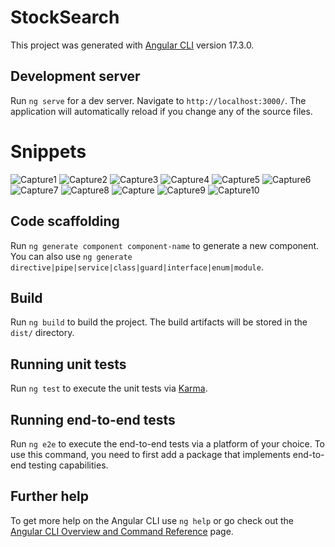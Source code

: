 # StockSearch

This project was generated with [Angular CLI](https://github.com/angular/angular-cli) version 17.3.0.

## Development server

Run `ng serve` for a dev server. Navigate to `http://localhost:3000/`. The application will automatically reload if you change any of the source files.

# Snippets 

![Capture1](https://github.com/aayushis9/Stock-Search-Web-Application/assets/156251384/62940b24-08b6-4012-854b-dbedfc86f070)
![Capture2](https://github.com/aayushis9/Stock-Search-Web-Application/assets/156251384/d032c958-3f2d-4171-a17e-626876d31d9d)
![Capture3](https://github.com/aayushis9/Stock-Search-Web-Application/assets/156251384/b058fd53-efd4-402e-81e3-ad15a8b78141)
![Capture4](https://github.com/aayushis9/Stock-Search-Web-Application/assets/156251384/aa51a8b4-00ff-4669-b798-972357f07de1)
![Capture5](https://github.com/aayushis9/Stock-Search-Web-Application/assets/156251384/82123d30-bdc3-4f19-9f7d-c393a241e1a6)
![Capture6](https://github.com/aayushis9/Stock-Search-Web-Application/assets/156251384/93a5bbe8-5f8e-446a-bbbb-26ac433fac0b)
![Capture7](https://github.com/aayushis9/Stock-Search-Web-Application/assets/156251384/107f2c50-6368-43c7-893f-287efd53c4ea)
![Capture8](https://github.com/aayushis9/Stock-Search-Web-Application/assets/156251384/055bc2ea-30fc-4a26-9ef9-891d018a872a)
![Capture](https://github.com/aayushis9/Stock-Search-Web-Application/assets/156251384/974b405a-1464-4cf0-8125-073ceb375fa7)
![Capture9](https://github.com/aayushis9/Stock-Search-Web-Application/assets/156251384/91e43f6c-7ed6-4bdc-b6f8-262d041fc478)
![Capture10](https://github.com/aayushis9/Stock-Search-Web-Application/assets/156251384/5f8e886a-0d59-4863-87e3-a6953236fe14)

## Code scaffolding

Run `ng generate component component-name` to generate a new component. You can also use `ng generate directive|pipe|service|class|guard|interface|enum|module`.

## Build

Run `ng build` to build the project. The build artifacts will be stored in the `dist/` directory.

## Running unit tests

Run `ng test` to execute the unit tests via [Karma](https://karma-runner.github.io).

## Running end-to-end tests

Run `ng e2e` to execute the end-to-end tests via a platform of your choice. To use this command, you need to first add a package that implements end-to-end testing capabilities.

## Further help

To get more help on the Angular CLI use `ng help` or go check out the [Angular CLI Overview and Command Reference](https://angular.io/cli) page.

